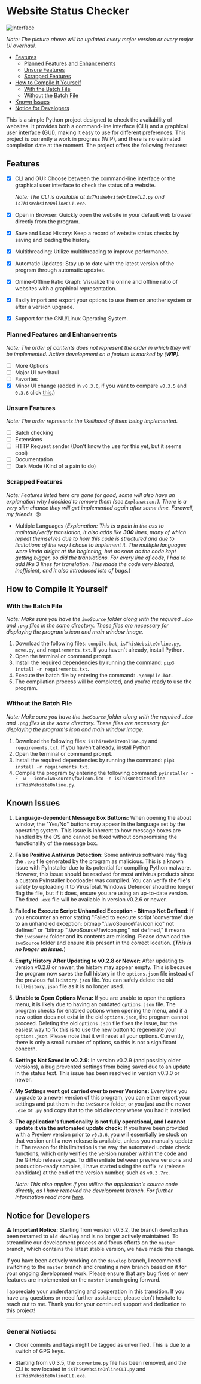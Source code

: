# Website Status Checker

![Interface](https://raw.githubusercontent.com/jinx420/isThisWebsiteOnline/master/misc/v0.3.6.png)

*Note: The picture above will be updated every major version or every major UI overhaul.*

- [Features](#features)
  - [Planned Features and Enhancements](#planned-features)
  - [Unsure Features](#unsure-features)
  - [Scrapped Features](#scrapped-features)
- [How to Compile It Yourself](#how-to-compile-it-yourself)
  - [With the Batch File](#with-the-batch-file)
  - [Without the Batch File](#without-the-batch-file)
- [Known Issues](#known-issues)
- [Notice for Developers](#notice-for-developers)

This is a simple Python project designed to check the availability of websites. It provides both a command-line interface (CLI) and a graphical user interface (GUI), making it easy to use for different preferences. This project is currently a work in progress (WIP), and there is no estimated completion date at the moment. The project offers the following features:

## Features

- [x] CLI and GUI: Choose between the command-line interface or the graphical user interface to check the status of a website. 

    *Note: The CLI is available at `isThisWebsiteOnlineCLI.py` and `isThisWebsiteOnlineCLI.exe`.*

- [x] Open in Browser: Quickly open the website in your default web browser directly from the program.
- [x] Save and Load History: Keep a record of website status checks by saving and loading the history.
- [x] Multithreading: Utilize multithreading to improve performance.
- [x] Automatic Updates: Stay up to date with the latest version of the program through automatic updates.
- [x] Online-Offline Ratio Graph: Visualize the online and offline ratio of websites with a graphical representation.
- [x] Easily import and export your options to use them on another system or after a version upgrade.
- [x] Support for the GNU/Linux Operating System.

### Planned Features and Enhancements

*Note: The order of contents does not represent the order in which they will be implemented. Active development on a feature is marked by (**WIP**).*

- [ ] More Options
- [ ] Major UI overhaul
- [ ] Favorites
- [x] Minor UI change (added in `v0.3.6`, if you want to compare `v0.3.5` and `0.3.6` click [this](https://github.com/jinx420/isThisWebsiteOnline/compare/v0.3.5...v0.3.6).)

### Unsure Features

*Note: The order represents the likelihood of them being implemented.*

- [ ] Batch checking
- [ ] Extensions
- [ ] HTTP Request sender (Don't know the use for this yet, but it seems cool)
- [ ] Documentation
- [ ] Dark Mode (Kind of a pain to do)

### Scrapped Features

*Note: Features listed here are gone for good, some will also have an explanation why I decided to remove them (see `Explanation:`). There is a very slim chance they will get implemented again after some time. Farewell, my friends.* 😢

- Multiple Languages (*Explanation: This is a pain in the ass to maintain/verify translation, it also adds like **300** lines, many of which repeat themselves due to how this code is structured and due to limitations of the way I chose to implement it. The multiple languages were kinda alright at the beginning, but as soon as the code kept getting bigger, so did the translations. For every line of code, I had to add like 3 lines for translation. This made the code very bloated, inefficient, and it also introduced lots of bugs.*)

## How to Compile It Yourself

### With the Batch File

*Note: Make sure you have the `iwoSource` folder along with the required `.ico` and `.png` files in the same directory. These files are necessary for displaying the program's icon and main window image.*

1. Download the following files: `compile.bat`, `isThisWebsiteOnline.py`, `move.py`, and `requirements.txt`. If you haven't already, install Python.
2. Open the terminal or command prompt.
3. Install the required dependencies by running the command: `pip3 install -r requirements.txt`.
4. Execute the batch file by entering the command: `.\compile.bat`.
5. The compilation process will be completed, and you're ready to use the program.

### Without the Batch File

*Note: Make sure you have the `iwoSource` folder along with the required `.ico` and `.png` files in the same directory. These files are necessary for displaying the program's icon and main window image.*

1. Download the following files: `isThisWebsiteOnline.py` and `requirements.txt`. If you haven't already, install Python.
2. Open the terminal or command prompt.
3. Install the required dependencies by running the command: `pip3 install -r requirements.txt`.
4. Compile the program by entering the following command: `pyinstaller -F -w --icon=iwoSource\favicon.ico -n isThisWebsiteOnline isThisWebsiteOnline.py`.

## Known Issues

1. **Language-dependent Message Box Buttons:** When opening the about window, the "Yes/No" buttons may appear in the language set by the operating system. This issue is inherent to how message boxes are handled by the OS and cannot be fixed without compromising the functionality of the message box.

2. **False Positive Antivirus Detection:** Some antivirus software may flag the `.exe` file generated by the program as malicious. This is a known issue with PyInstaller due to its potential for compiling Python malware. However, this issue should be resolved for most antivirus products since a custom PyInstaller bootloader was compiled. You can verify the file's safety by uploading it to VirusTotal. Windows Defender should no longer flag the file, but if it does, ensure you are using an up-to-date version. The fixed `.exe` file will be available in version v0.2.6 or newer.

3. **Failed to Execute Script: Unhandled Exception - Bitmap Not Defined:** If you encounter an error stating "Failed to execute script 'convertme' due to an unhandled exception: bitmap ".\iwoSource\favicon.ico" not defined" or "bitmap ".\iwoSource\favicon.png" not defined," it means the `iwoSource` folder and its contents are missing. Please download the `iwoSource` folder and ensure it is present in the correct location. (***This is no longer an issue.***)

4. **Empty History After Updating to v0.2.8 or Newer:** After updating to version v0.2.8 or newer, the history may appear empty. This is because the program now saves the full history in the `options.json` file instead of the previous `fullHistory.json` file. You can safely delete the old `fullHistory.json` file as it is no longer used.

5. **Unable to Open Options Menu:** If you are unable to open the options menu, it is likely due to having an outdated `options.json` file. The program checks for enabled options when opening the menu, and if a new option does not exist in the old `options.json`, the program cannot proceed. Deleting the old `options.json` file fixes the issue, but the easiest way to fix this is to use the new button to regenerate your `options.json`. Please note that it will reset all your options. Currently, there is only a small number of options, so this is not a significant concern.

6. **Settings Not Saved in v0.2.9:** In version v0.2.9 (and possibly older versions), a bug prevented settings from being saved due to an update in the status text. This issue has been resolved in version v0.3.0 or newer.

7. **My Settings wont get carried over to never Versions:** Every time you upgrade to a newer version of this program, you can either export your settings and put them in the `iwoSource` folder, or you just use the newer `.exe` or `.py` and copy that to the old directory where you had it installed.

8. **The application's functionality is not fully operational, and I cannot update it via the automated update check:** If you have been provided with a Preview version prior to `v0.3.6`, you will essentially be stuck on that version until a new release is available, unless you manually update it. The reason for this limitation is the way the automated update check functions, which only verifies the version number within the code and the GitHub release page. To differentiate between preview versions and production-ready samples, I have started using the suffix `rc` (release candidate) at the end of the version number, such as `v0.3.7rc`.

   *Note: This also applies if you utilize the application's source code directly, as I have removed the development branch. For further Information read more [here](#notice-for-developers).*

## Notice for Developers

⚠️ **Important Notice:** Starting from version v0.3.2, the branch `develop` has been renamed to `old-develop` and is no longer actively maintained. To streamline our development process and focus efforts on the `master` branch, which contains the latest stable version, we have made this change.

If you have been actively working on the `develop` branch, I recommend switching to the `master` branch and creating a new branch based on it for your ongoing development work. Please ensure that any bug fixes or new features are implemented on the `master` branch going forward.

I appreciate your understanding and cooperation in this transition. If you have any questions or need further assistance, please don't hesitate to reach out to me. Thank you for your continued support and dedication to this project!

---

### General Notices:

- Older commits and tags might be tagged as unverified. This is due to a switch of GPG keys.

- Starting from v0.3.5, the `convertme.py` file has been removed, and the CLI is now located in `isThisWebsiteOnlineCLI.py` and `isThisWebsiteOnlineCLI.exe`.
